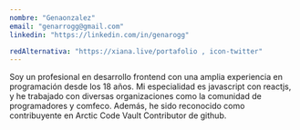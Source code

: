 ```yaml
---
nombre: "Genaonzalez"
email: "genarrogg@gmail.com"
linkedin: "https://linkedin.com/in/genarogg"

redAlternativa: "https://xiana.live/portafolio , icon-twitter"
---
```


Soy un profesional en desarrollo frontend con una amplia experiencia en programación desde los 18 años. Mi especialidad es javascript con reactjs, y he trabajado con diversas organizaciones como la comunidad de programadores y comfeco. Además, he sido reconocido como contribuyente en Arctic Code Vault Contributor de github.
